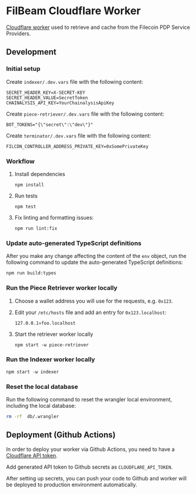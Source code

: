 # FilBeam Cloudflare Worker

[Cloudflare worker](https://developers.cloudflare.com/workers/) used to retrieve
and cache from the Filecoin PDP Service Providers.

## Development

### Initial setup

Create `indexer/.dev.vars` file with the following content:

```
SECRET_HEADER_KEY=X-SECRET-KEY
SECRET_HEADER_VALUE=SecretToken
CHAINALYSIS_API_KEY=YourChainalysisApiKey
```

Create `piece-retriever/.dev.vars` file with the following content:

```
BOT_TOKENS="{\"secret\":\"dev\"}"
```

Create `terminator/.dev.vars` file with the following content:

```
FILCDN_CONTROLLER_ADDRESS_PRIVATE_KEY=0xSomePrivateKey
```

### Workflow

1. Install dependencies

   ```
   npm install
   ```

2. Run tests

   ```
   npm test
   ```

3. Fix linting and formatting issues:

   ```
   npm run lint:fix
   ```

### Update auto-generated TypeScript definitions

After you make any change affecting the content of the `env` object, run the following command to update the auto-generated TypeScript definitions:

```
npm run build:types
```

### Run the Piece Retriever worker locally

1. Choose a wallet address you will use for the requests, e.g. `0x123`.

2. Edit your `/etc/hosts` file and add an entry for `0x123.localhost`:

   ```
   127.0.0.1»foo.localhost
   ```

3. Start the retriever worker locally

   ```
   npm start -w piece-retriever
   ```

### Run the Indexer worker locally

```
npm start -w indexer
```

### Reset the local database

Run the following command to reset the wrangler local environment, including the local database:

```sh
rm -rf  db/.wrangler
```

## Deployment (Github Actions)

In order to deploy your worker via Github Actions, you need to have a
[Cloudflare API token](https://developers.cloudflare.com/fundamentals/api/get-started/create-token/).

Add generated API token to Github secrets as `CLOUDFLARE_API_TOKEN`.

After setting up secrets, you can push your code to Github and worker will be
deployed to production environment automatically.
